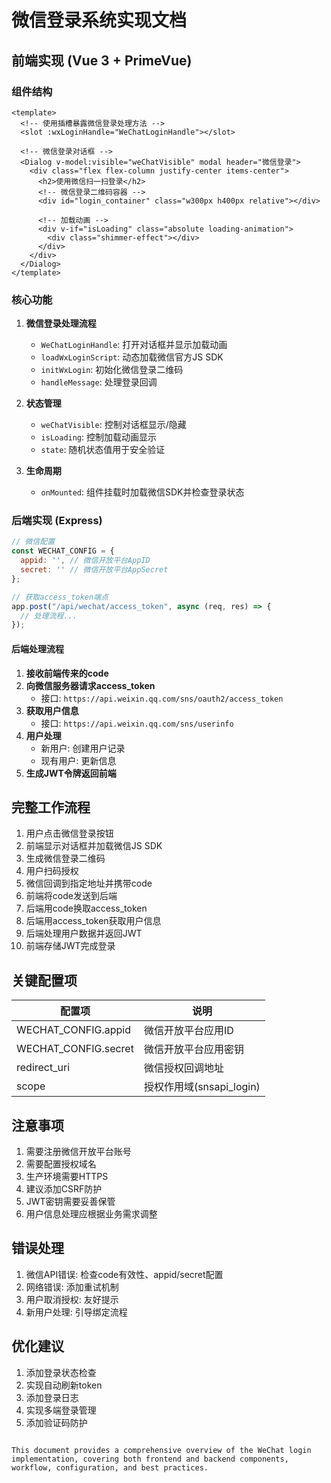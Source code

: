 

# 微信登录系统实现文档

## 前端实现 (Vue 3 + PrimeVue)

### 组件结构
```vue
<template>
  <!-- 使用插槽暴露微信登录处理方法 -->
  <slot :wxLoginHandle="WeChatLoginHandle"></slot>
  
  <!-- 微信登录对话框 -->
  <Dialog v-model:visible="weChatVisible" modal header="微信登录">
    <div class="flex flex-column justify-center items-center">
      <h2>使用微信扫一扫登录</h2>
      <!-- 微信登录二维码容器 -->
      <div id="login_container" class="w300px h400px relative"></div>
      
      <!-- 加载动画 -->
      <div v-if="isLoading" class="absolute loading-animation">
        <div class="shimmer-effect"></div>
      </div>
    </div>
  </Dialog>
</template>
```

### 核心功能

1. **微信登录处理流程**
   - `WeChatLoginHandle`: 打开对话框并显示加载动画
   - `loadWxLoginScript`: 动态加载微信官方JS SDK
   - `initWxLogin`: 初始化微信登录二维码
   - `handleMessage`: 处理登录回调

2. **状态管理**
   - `weChatVisible`: 控制对话框显示/隐藏
   - `isLoading`: 控制加载动画显示
   - `state`: 随机状态值用于安全验证

3. **生命周期**
   - `onMounted`: 组件挂载时加载微信SDK并检查登录状态

### 后端实现 (Express)

```javascript
// 微信配置
const WECHAT_CONFIG = {
  appid: '', // 微信开放平台AppID
  secret: '' // 微信开放平台AppSecret
};

// 获取access_token端点
app.post("/api/wechat/access_token", async (req, res) => {
  // 处理流程...
});
```

#### 后端处理流程

1. **接收前端传来的code**
2. **向微信服务器请求access_token**
   - 接口: `https://api.weixin.qq.com/sns/oauth2/access_token`
3. **获取用户信息**
   - 接口: `https://api.weixin.qq.com/sns/userinfo`
4. **用户处理**
   - 新用户: 创建用户记录
   - 现有用户: 更新信息
5. **生成JWT令牌返回前端**

## 完整工作流程

1. 用户点击微信登录按钮
2. 前端显示对话框并加载微信JS SDK
3. 生成微信登录二维码
4. 用户扫码授权
5. 微信回调到指定地址并携带code
6. 前端将code发送到后端
7. 后端用code换取access_token
8. 后端用access_token获取用户信息
9. 后端处理用户数据并返回JWT
10. 前端存储JWT完成登录

## 关键配置项

| 配置项 | 说明 |
|--------|------|
| WECHAT_CONFIG.appid | 微信开放平台应用ID |
| WECHAT_CONFIG.secret | 微信开放平台应用密钥 |
| redirect_uri | 微信授权回调地址 |
| scope | 授权作用域(snsapi_login) |

## 注意事项

1. 需要注册微信开放平台账号
2. 需要配置授权域名
3. 生产环境需要HTTPS
4. 建议添加CSRF防护
5. JWT密钥需要妥善保管
6. 用户信息处理应根据业务需求调整

## 错误处理

1. 微信API错误: 检查code有效性、appid/secret配置
2. 网络错误: 添加重试机制
3. 用户取消授权: 友好提示
4. 新用户处理: 引导绑定流程

## 优化建议

1. 添加登录状态检查
2. 实现自动刷新token
3. 添加登录日志
4. 实现多端登录管理
5. 添加验证码防护
```

This document provides a comprehensive overview of the WeChat login implementation, covering both frontend and backend components, workflow, configuration, and best practices.